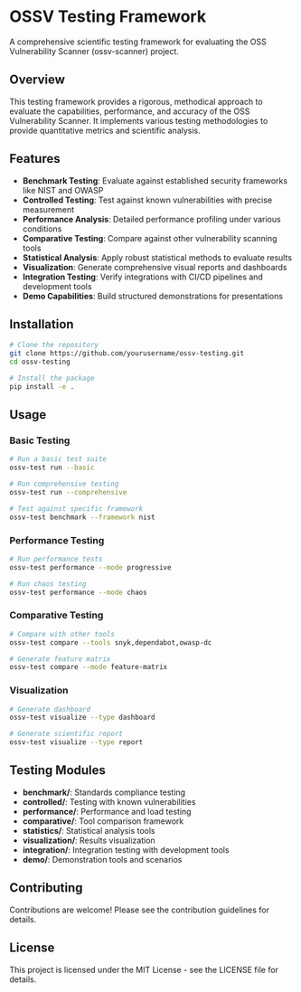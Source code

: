 # OSSV Testing Framework

A comprehensive scientific testing framework for evaluating the OSS Vulnerability Scanner (ossv-scanner) project.

## Overview

This testing framework provides a rigorous, methodical approach to evaluate the capabilities, performance, and accuracy of the OSS Vulnerability Scanner. It implements various testing methodologies to provide quantitative metrics and scientific analysis.

## Features

- **Benchmark Testing**: Evaluate against established security frameworks like NIST and OWASP
- **Controlled Testing**: Test against known vulnerabilities with precise measurement
- **Performance Analysis**: Detailed performance profiling under various conditions
- **Comparative Testing**: Compare against other vulnerability scanning tools
- **Statistical Analysis**: Apply robust statistical methods to evaluate results
- **Visualization**: Generate comprehensive visual reports and dashboards
- **Integration Testing**: Verify integrations with CI/CD pipelines and development tools
- **Demo Capabilities**: Build structured demonstrations for presentations

## Installation

```bash
# Clone the repository
git clone https://github.com/yourusername/ossv-testing.git
cd ossv-testing

# Install the package
pip install -e .
```

## Usage

### Basic Testing

```bash
# Run a basic test suite
ossv-test run --basic

# Run comprehensive testing
ossv-test run --comprehensive

# Test against specific framework
ossv-test benchmark --framework nist
```

### Performance Testing

```bash
# Run performance tests
ossv-test performance --mode progressive

# Run chaos testing
ossv-test performance --mode chaos
```

### Comparative Testing

```bash
# Compare with other tools
ossv-test compare --tools snyk,dependabot,owasp-dc

# Generate feature matrix
ossv-test compare --mode feature-matrix
```

### Visualization

```bash
# Generate dashboard
ossv-test visualize --type dashboard

# Generate scientific report
ossv-test visualize --type report
```

## Testing Modules

- **benchmark/**: Standards compliance testing
- **controlled/**: Testing with known vulnerabilities
- **performance/**: Performance and load testing
- **comparative/**: Tool comparison framework
- **statistics/**: Statistical analysis tools
- **visualization/**: Results visualization
- **integration/**: Integration testing with development tools
- **demo/**: Demonstration tools and scenarios

## Contributing

Contributions are welcome! Please see the contribution guidelines for details.

## License

This project is licensed under the MIT License - see the LICENSE file for details.
